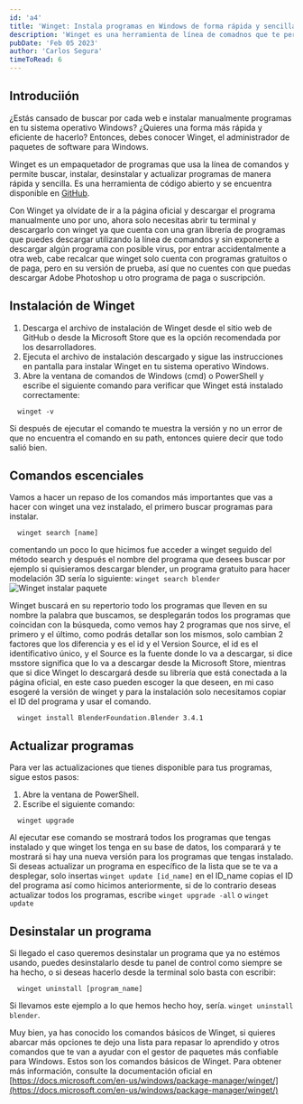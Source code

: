 ```yaml
---
id: 'a4'
title: 'Winget: Instala programas en Windows de forma rápida y sencilla'
description: 'Winget es una herramienta de línea de comadnos que te permite instalar y administrar programas de manera eficiente en Windows. Con Winget, puedes ver una lista completa de todos los paquetes disponibles y filtrarlos para encontrar el que estás buscando, ver información detallada sobre un paquete específico y actualizar todos tus paquetes de manera sencilla.'
pubDate: 'Feb 05 2023'
author: 'Carlos Segura'
timeToRead: 6
---
```


## Introduciión

¿Estás cansado de buscar por cada web e instalar manualmente programas en tu sistema operativo Windows? ¿Quieres una forma más rápida y eficiente de hacerlo? Entonces, debes conocer Winget, el administrador de paquetes de software para Windows.

Winget es un empaquetador de programas que usa la línea de comandos y permite buscar, instalar, desinstalar y actualizar programas de manera rápida y sencilla. Es una herramienta de código abierto y se encuentra disponible en [GitHub](https://github.com/microsoft/winget-cli).

Con Winget ya olvídate de ir a la página oficial y descargar el programa manualmente uno por uno, ahora solo necesitas abrir tu terminal y descargarlo con winget ya que cuenta con una gran librería de programas que puedes descargar utilizando la línea de comandos y sin exponerte a descargar algún programa con posible virus, por entrar accidentalmente a otra web, cabe recalcar que winget solo cuenta con programas gratuitos o de paga, pero en su versión de prueba, así que no cuentes con que puedas descargar Adobe Photoshop u otro programa de paga o suscripción.

## Instalación de Winget
  1. Descarga el archivo de instalación de Winget desde el sitio web de GitHub o desde la Microsoft Store que es la opción recomendada por los desarrolladores.
  2. Ejecuta el archivo de instalación descargado y sigue las instrucciones en pantalla para instalar Winget en tu sistema operativo Windows.
  3. Abre la ventana de comandos de Windows (cmd) o PowerShell y escribe el siguiente comando para verificar que Winget está instalado correctamente:

```
  winget -v
```

Si después de ejecutar el comando te muestra la versión y no un error de que no encuentra el comando en su path, entonces quiere decir que todo salió bien.
## Comandos escenciales

Vamos a hacer un repaso de los comandos más importantes que vas a hacer con winget una vez instalado, el primero buscar programas para instalar.

```
  winget search [name]
```

comentando un poco lo que hicimos fue acceder a winget seguido del método search y después el nombre del programa que desees buscar por ejemplo si quisieramos descargar blender, un programa gratuito para hacer modelación 3D sería lo siguiente: `winget search blender`
![Winget instalar paquete](/230205wingetinstall.webp)

Winget buscará en su repertorio todo los programas que lleven en su nombre la palabra que buscamos, se desplegarán todos los programas que coincidan con la búsqueda, como vemos hay 2 programas que nos sirve, el primero y el último, como podrás detallar son los mismos, solo cambian 2 factores que los diferencia y es el id y el Version Source, el id es el identificativo único, y el Source es la fuente donde lo va a descargar, si dice msstore significa que lo va a descargar desde la Microsoft Store, mientras que si dice Winget lo descargará desde su librería que está conectada a la página oficial, en este caso pueden escoger la que deseen, en mi caso esogeré la versión de winget y para la instalación solo necesitamos copiar el ID del programa y usar el comando.

```
  winget install BlenderFoundation.Blender 3.4.1
```
## Actualizar programas

Para ver las actualizaciones que tienes disponible para tus programas, sigue estos pasos:

  1. Abre la ventana de PowerShell.
  2. Escribe el siguiente comando:

```
  winget upgrade
```

Al ejecutar ese comando se mostrará todos los programas que tengas instalado y que winget los tenga en su base de datos, los comparará y te mostrará si hay una nueva versión para los programas que tengas instalado. Si deseas actualizar un programa en específico de la lista que se te va a desplegar, solo insertas `winget update [id_name]` en el ID_name copias el ID del programa así como hicimos anteriormente, si de lo contrario deseas actualizar todos los programas, escribe `winget upgrade -all` o `winget update`

## Desinstalar un programa

Si llegado el caso queremos desinstalar un programa que ya no estémos usando, puedes desinstalarlo desde tu panel de control como siempre se ha hecho, o si deseas hacerlo desde la terminal solo basta con escribir:

```
  winget uninstall [program_name]
```

Si llevamos este ejemplo a lo que hemos hecho hoy, sería. `winget uninstall blender`.


Muy bien, ya has conocido los comandos básicos de Winget, si quieres abarcar más opciones te dejo una lista para repasar lo aprendido y otros comandos que te van a ayudar con el gestor de paquetes más confiable para Windows.
Estos son los comandos básicos de Winget. Para obtener más información, consulte la documentación oficial en [https://docs.microsoft.com/en-us/windows/package-manager/winget/](https://docs.microsoft.com/en-us/windows/package-manager/winget/)